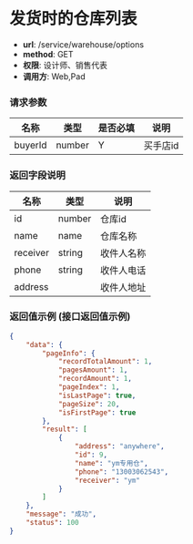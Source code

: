 发货时的仓库列表
=======

- **url**: /service/warehouse/options
- **method**: GET
- **权限**: 设计师、销售代表
- **调用方**: Web,Pad

### 请求参数

|   名称  |  类型  | 是否必填 |   说明   |
|---------|--------|----------|----------|
| buyerId | number | Y        | 买手店id |

### 返回字段说明

|   名称   |  类型  |    说明    |
|----------|--------|------------|
| id       | number | 仓库id     |
| name     | name   | 仓库名称   |
| receiver | string | 收件人名称 |
| phone    | string | 收件人电话 |
| address  |        | 收件人地址 |

### 返回值示例 (接口返回值示例)

```json
{
    "data": {
        "pageInfo": {
            "recordTotalAmount": 1,
            "pagesAmount": 1,
            "recordAmount": 1,
            "pageIndex": 1,
            "isLastPage": true,
            "pageSize": 20,
            "isFirstPage": true
        },
        "result": [
            {
                "address": "anywhere",
                "id": 9,
                "name": "ym专用仓",
                "phone": "13003062543",
                "receiver": "ym"
            }
        ]
    },
    "message": "成功",
    "status": 100
}
```
